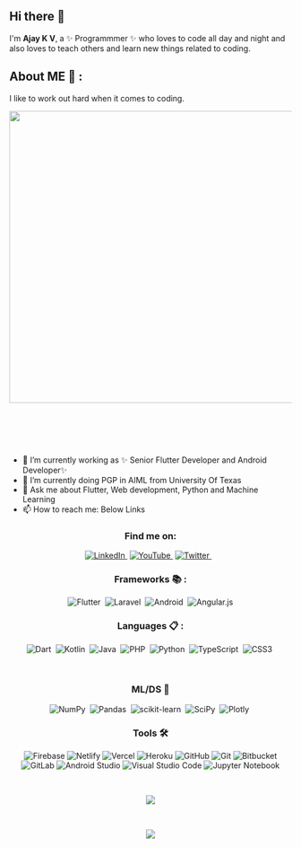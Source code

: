 ## Hi there 👋
I'm **Ajay K V**, a ✨ Programmmer ✨ who loves to code all day and night and also loves to teach others and learn new things related to coding.


## About ME 💬 :
I like to work out hard when it comes to coding.
<div id="head_" align ="center">
  <img src="https://i.imgur.com/0zT5B10.gif" width ="520"/>
  </div>
 &nbsp;

 &nbsp;
<div align="center">  
<img src="https://komarev.com/ghpvc/?username=Ajay9o9&style=flat-square&color=blue" alt=""/>
 </div>
&nbsp;
<div>
  
- 🔭 I’m currently working as ✨ Senior Flutter Developer and Android Developer✨
- 🌱 I’m currently doing PGP in AIML from University Of Texas 
- 💬 Ask me about Flutter, Web development, Python and Machine Learning
- 📫 How to reach me: Below Links

</div>
<div align="center">

  ### Find me on:
   <a href="https://www.linkedin.com/in/iamajaykv/"> ![LinkedIn](https://img.shields.io/badge/linkedin-%230077B5.svg?style=for-the-badge&logo=linkedin&logoColor=white)&nbsp;</a>
   <a href="https://www.youtube.com/channel/UC2NM7zDY40Y7djGgk4GP4iA">![YouTube](https://img.shields.io/badge/YouTube-%23FF0000.svg?style=for-the-badge&logo=YouTube&logoColor=white)&nbsp;</a>
   <a href="https://twitter.com/ItsmeAjayKV">![Twitter](https://img.shields.io/badge/Twitter-%231DA1F2.svg?style=for-the-badge&logo=Twitter&logoColor=white)&nbsp;</a>
   &nbsp;
  <br />
  
  ### Frameworks 📚 :
  ![Flutter](https://img.shields.io/badge/Flutter-%2302569B.svg?style=for-the-badge&logo=Flutter&logoColor=white)&nbsp;
  ![Laravel](https://img.shields.io/badge/laravel-%23FF2D20.svg?style=for-the-badge&logo=laravel&logoColor=white)&nbsp;
  ![Android](https://img.shields.io/badge/Android-3DDC84?style=for-the-badge&logo=android&logoColor=white)&nbsp;
  ![Angular.js](https://img.shields.io/badge/angular.js-%23E23237.svg?style=for-the-badge&logo=angularjs&logoColor=white)
  <br />
   
  ### Languages 📋 :
  ![Dart](https://img.shields.io/badge/dart-%230175C2.svg?style=for-the-badge&logo=dart&logoColor=white)&nbsp;
  ![Kotlin](https://img.shields.io/badge/kotlin-%230095D5.svg?style=for-the-badge&logo=kotlin&logoColor=white)&nbsp;
  ![Java](https://img.shields.io/badge/java-%23ED8B00.svg?style=for-the-badge&logo=java&logoColor=white)&nbsp;
  ![PHP](https://img.shields.io/badge/php-%23777BB4.svg?style=for-the-badge&logo=php&logoColor=white)&nbsp;
  ![Python](https://img.shields.io/badge/python-3670A0?style=for-the-badge&logo=python&logoColor=ffdd54)&nbsp;
  ![TypeScript](https://img.shields.io/badge/typescript-%23007ACC.svg?style=for-the-badge&logo=typescript&logoColor=white)&nbsp;
  ![CSS3](https://img.shields.io/badge/css3-%231572B6.svg?style=for-the-badge&logo=css3&logoColor=white)&nbsp;
  
  <br />
  
  ### ML/DS 🤖
  ![NumPy](https://img.shields.io/badge/numpy-%23013243.svg?style=for-the-badge&logo=numpy&logoColor=white)&nbsp;
  ![Pandas](https://img.shields.io/badge/pandas-%23150458.svg?style=for-the-badge&logo=pandas&logoColor=white)&nbsp;
  ![scikit-learn](https://img.shields.io/badge/scikit--learn-%23F7931E.svg?style=for-the-badge&logo=scikit-learn&logoColor=white)&nbsp;
  ![SciPy](https://img.shields.io/badge/SciPy-%230C55A5.svg?style=for-the-badge&logo=scipy&logoColor=%white)&nbsp;
  ![Plotly](https://img.shields.io/badge/Plotly-%233F4F75.svg?style=for-the-badge&logo=plotly&logoColor=white)&nbsp;
  
  ### Tools 🛠
  
  ![Firebase](https://img.shields.io/badge/firebase-%23039BE5.svg?style=for-the-badge&logo=firebase)
  ![Netlify](https://img.shields.io/badge/netlify-%23000000.svg?style=for-the-badge&logo=netlify&logoColor=#00C7B7)
  ![Vercel](https://img.shields.io/badge/vercel-%23000000.svg?style=for-the-badge&logo=vercel&logoColor=white)
  ![Heroku](https://img.shields.io/badge/heroku-%23430098.svg?style=for-the-badge&logo=heroku&logoColor=white)
  ![GitHub](https://img.shields.io/badge/github-%23121011.svg?style=for-the-badge&logo=github&logoColor=white)
  ![Git](https://img.shields.io/badge/git-%23F05033.svg?style=for-the-badge&logo=git&logoColor=white)
  ![Bitbucket](https://img.shields.io/badge/bitbucket-%230047B3.svg?style=for-the-badge&logo=bitbucket&logoColor=white)
  ![GitLab](https://img.shields.io/badge/gitlab-%23181717.svg?style=for-the-badge&logo=gitlab&logoColor=white)
  ![Android Studio](https://img.shields.io/badge/Android%20Studio-3DDC84.svg?style=for-the-badge&logo=android-studio&logoColor=white)
  ![Visual Studio Code](https://img.shields.io/badge/Visual%20Studio%20Code-0078d7.svg?style=for-the-badge&logo=visual-studio-code&logoColor=white)
  ![Jupyter Notebook](https://img.shields.io/badge/jupyter-%23FA0F00.svg?style=for-the-badge&logo=jupyter&logoColor=white)
</div>
&nbsp;


<p align="center" >  
  <a href="https://github.com/anuraghazra/github-readme-stats"> 
<img  src="https://github-readme-stats.vercel.app/api?username=Ajay9o9&&show_icons=true&theme=radical"/>
  </a>
  </p>

&nbsp;

<div align="center">  
  <img src ="https://i.imgur.com/PqoavY9.gif"/>
 </div>


